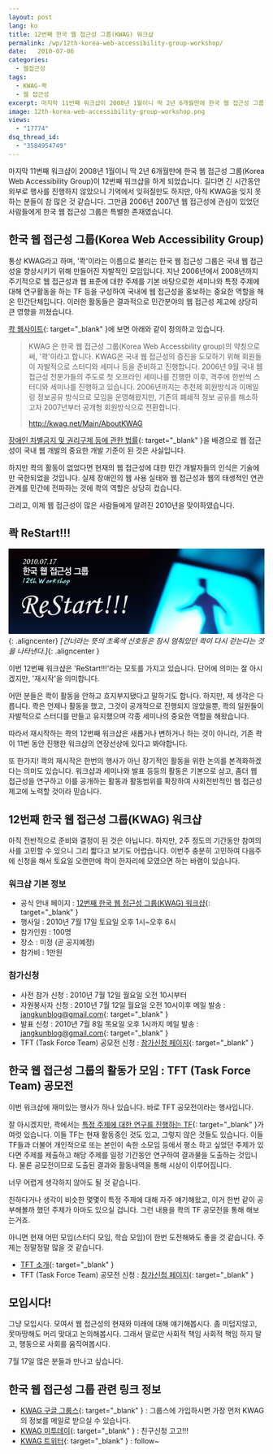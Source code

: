 ```yaml
---
layout: post
lang: ko
title: 12번째 한국 웹 접근성 그룹(KWAG) 워크샵
permalink: /wp/12th-korea-web-accessibility-group-workshop/
date:   2010-07-06
categories:
  - 웹접근성
tags:
  - KWAG-콱
  - 웹 접근성
excerpt: 마지막 11번째 워크샵이 2008년 1월이니 딱 2년 6개월만에 한국 웹 접근성 그룹(Korea Web Accessibility Group)이 12번째 워크샵을 하게 되었습니다. 길다면 긴 시간동안 외부로 행사를 진행하지 않았으니 기억에서 잊혀질만도 하지만, 아직 KWAG을 잊지 못하는 분들이 참 많은 것 같습니다. 그만큼 2006년 2007년 웹 접근성에 관심이 있었던 사람들에게 한국 웹 접근성 그룹은 특별한 존재였습니다. 통상 KWAG라고 하며, “콱”이라는 이름으로 불리는 한국 웹 접근성 그룹은 국내 웹 접근성을 향상시키기 위해 만들어진 자발적인 모임입니다. 지난 2006년에서 2008년까지 주기적으로 웹 접근성과 웹 표준에 대한 주제를 기본 바탕으로한 [...]
image: 12th-korea-web-accessibility-group-workshop.png
views:
  - "17774"
dsq_thread_id:
  - "3584954749"
---
```


마지막 11번째 워크샵이 2008년 1월이니 딱 2년 6개월만에 한국 웹 접근성 그룹(Korea Web Accessibility Group)이 12번째 워크샵을 하게 되었습니다. 길다면 긴 시간동안 외부로 행사를 진행하지 않았으니 기억에서 잊혀질만도 하지만, 아직 KWAG을 잊지 못하는 분들이 참 많은 것 같습니다. 그만큼 2006년 2007년 웹 접근성에 관심이 있었던 사람들에게 한국 웹 접근성 그룹은 특별한 존재였습니다.

## 한국 웹 접근성 그룹(Korea Web Accessibility Group)

통상 KWAG라고 하며, '콱'이라는 이름으로 불리는 한국 웹 접근성 그룹은 국내 웹 접근성을 향상시키기 위해 만들어진 자발적인 모임입니다. 지난 2006년에서 2008년까지 주기적으로 웹 접근성과 웹 표준에 대한 주제를 기본 바탕으로한 세미나와 특정 주제에 대해 연구활동을 하는 TF 등을 구성하여 국내에 웹 접근성을 홍보하는 중요한 역할을 해온 민간단체입니다. 이러한 활동들은 결과적으로 민간분야의 웹 접근성 제고에 상당히 큰 영향을 끼쳤습니다.

[콱 웹사이트](//kwag.net/){: target="_blank" }에 보면 아래와 같이 정의하고 있습니다.

> KWAG 은 한국 웹 접근성 그룹(Korea Web Accessbility group)의 약칭으로써, '콱'이라고 합니다. KWAG은 국내 웹 접근성의 증진을 도모하기 위해 회원들이 자발적으로 스터디와 세미나 등을 준비하고 진행합니다. 2006년 9월 국내 웹 접근성 전문가들의 주도로 첫 오프라인 세미나를 진행한 이후, 격주에 한번씩 스터디와 세미나를 진행하고 있습니다. 2006년까지는 추천제 회원방식과 이메일링 정보공유 방식으로 모임을 운영해왔지만, 기존의 폐쇄적 정보 공유를 해소하고자 2007년부터 공개형 회원방식으로 전환합니다.
> 
> <http://kwag.net/Main/AboutKWAG>

[장애인 차별금지 및 권리구제 등에 관한 법률](//www.jangkunblog.com/wp/korea-disability-discrimination-act-review-1/){: target="_blank" }을 배경으로 웹 접근성이 국내 웹 개발의 중요한 개발 기준이 된 것은 사실입니다.

하지만 콱의 활동이 없었다면 현재의 웹 접근성에 대한 민간 개발자들의 인식은 기술에만 국한되었을 것입니다. 실제 장애인의 웹 사용 실태와 웹 접근성과 웹의 태생적인 연관 관계를 민간에 전파하는 것에 콱의 역할은 상당히 컸습니다.

그리고, 이제 웹 접근성이 많은 사람들에게 알려진 2010년을 맞이하였습니다.

## 콱 ReStart!!!

![2010년 7월 17일 12번째 한국 웹 접근성 그룹(KWAG) 워크샵 ReStart!!!](/assets/img/2010/kwag12h.jpg){: .aligncenter}
*[건너라는 뜻의 초록색 신호등은 잠시 멈춰있던 콱이 다시 걷는다는 것을 나타낸다.]*{: .aligncenter }

이번 12번째 워크샵은 'ReStart!!!'라는 모토를 가지고 있습니다. 단어에 의미는 잘 아시겠지만, '재시작'을 의미합니다.

어떤 분들은 콱이 활동을 안하고 흐지부지됐다고 말하기도 합니다. 하지만, 제 생각은 다릅니다. 콱은 언제나 활동을 했고, 그것이 공개적으로 진행되지 않았을뿐, 콱의 일원들이 자발적으로 스터디를 만들고 유지했으며 각종 세미나의 중요한 역할을 해왔습니다.

따라서 재시작하는 콱의 12번째 워크샵은 새롭거나 변하거나 하는 것이 아니라, 기존 콱이 11번 동안 진행한 워크샵의 연장선상에 있다고 봐야합니다.

또 한가지! 콱의 재시작은 한번의 행사가 아닌 장기적인 활동을 위한 논의를 본격화하겠다는 의미도 있습니다. 워크샵과 세미나와 발표 등등의 활동은 기본으로 삼고, 좀더 웹 접근성을 연구하고 이를 공개하는 활동과 활동범위를 확장하여 사회전반적인 웹 접근성 제고에 노력할 것이라 믿습니다.

## 12번째 한국 웹 접근성 그룹(KWAG) 워크샵

아직 전반적으로 준비와 결정이 된 것은 아닙니다. 하지만, 2주 정도의 기간동안 참여의사를 고민할 수 있으니 그리 짧다고 보기도 어렵습니다. 이번주 충분히 고민하여 다음주에 신청을 해서 토요일 오랜만에 콱이 한자리에 모였으면 하는 바램이 있습니다.

### 워크샵 기본 정보

  * 공식 안내 페이지 : [12번째 한국 웹 접근성 그룹(KWAG) 워크샵](//kwag.net/Workshop/100717){: target="_blank" }
  * 행사일 : 2010년 7월 17일 토요일 오후 1시~오후 6시
  * 참가인원 : 100명
  * 장소 : 미정 (곧 공지예정)
  * 참가비 : 1만원

### 참가신청

  * 사전 참가 신청 : 2010년 7월 12일 월요일 오전 10시부터
  * 자원봉사자 신청 : 2010년 7월 12일 월요일 오전 10시이후 메일 발송 : [jangkunblog@gmail.com](//www.jangkunblog.com/wp/contact/){: target="_blank" }
  * 발표 신청 : 2010년 7월 8일 목요일 오후 1시까지 메일 발송 : [jangkunblog@gmail.com](//www.jangkunblog.com/wp/contact/){: target="_blank" }
  * TFT (Task Force Team) 공모전 신청 : [참가신청 페이지](//kwag.net/Workshop/100717Tft){: target="_blank" }

## 한국 웹 접근성 그룹의 활동가 모임 : TFT (Task Force Team) 공모전

이번 워크샵에 재미있는 행사가 하나 있습니다. 바로 TFT 공모전이라는 행사입니다.
  
잘 아시겠지만, 콱에서는 [특정 주제에 대한 연구를 진행하는 TF](//kwag.net/TaskForce/TaskForce){: target="_blank" }가 여럿 있습니다. 이들 TF는 현재 활동중인 것도 있고, 그렇지 않은 것들도 있습니다. 이들 TF들과 더불어 개인적으로 또는 본인이 속한 소모임 등에서 평소 하고 싶었던 주제가 있다면 주제를 제출하고 해당 주제를 일정 기간동안 연구하여 결과물을 도출하는 것입니다. 물론 공모전이므로 도출된 결과와 활동내역을 통해 시상이 이루어집니다.

너무 어렵게 생각하지 않아도 될 것 같습니다.
  
친하다거나 생각이 비슷한 몇몇이 특정 주제에 대해 자주 얘기해왔고, 이거 한번 같이 공부해볼까 했던 주제가 아마도 있으실 겁니다. 그런 내용을 콱의 TF 공모전을 통해 해보는거죠.
  
아니면 현재 어떤 모임(스터디 모임, 학습 모임)이 한번 도전해봐도 좋을 것 같습니다. 주제는 정말정말 많을 것 같습니다.

  * [TFT 소개](//kwag.net/TaskForce/TaskForce){: target="_blank" }
  * TFT (Task Force Team) 공모전 신청 : [참가신청 페이지](//kwag.net/Workshop/100717Tft){: target="_blank" }

## 모입시다!

그냥 모입시다. 모여서 웹 접근성의 현재와 미래에 대해 얘기해봅시다. 좀 미덥지않고, 못마땅해도 머리 맞대고 논의해봅시다. 그래서 말로만 사회적 책임 사회적 책임 하지 말고, 행동으로 사회를 움직여봅시다.

7월 17일 많은 분들과 만나고 싶습니다.

## 한국 웹 접근성 그룹 관련 링크 정보

  * [KWAG 구글 그룹스](//groups.google.com/group/kwag){: target="_blank" } : 그룹스에 가입하시면 가장 먼저 KWAG의 정보를 메일로 받으실 수 있습니다.
  * [KWAG 미투데이](//me2day.net/kwag){: target="_blank" } : 친구신청 고고!!!
  * [KWAG 트위터](//twitter.com/kwag2006){: target="_blank" } : follow~